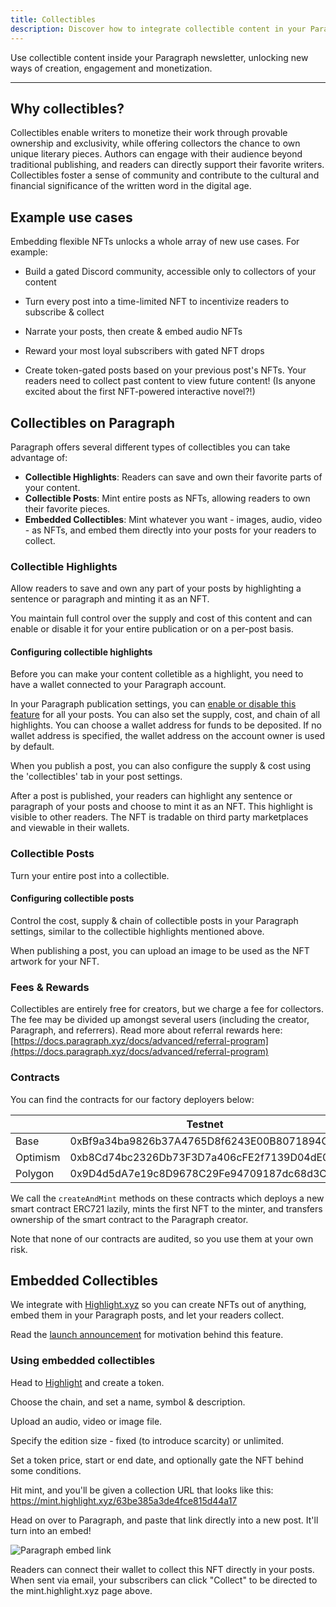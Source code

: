 ```yaml
---
title: Collectibles
description: Discover how to integrate collectible content in your Paragraph newsletter for increased engagement & monetization.
---
```


Use collectible content inside your Paragraph newsletter, unlocking new ways of creation, engagement and monetization.

---

## Why collectibles?

Collectibles enable writers to monetize their work through provable ownership and exclusivity, while offering collectors the chance to own unique literary pieces. Authors can engage with their audience beyond traditional publishing, and readers can directly support their favorite writers. Collectibles foster a sense of community and contribute to the cultural and financial significance of the written word in the digital age.


## Example use cases

Embedding flexible NFTs unlocks a whole array of new use cases. For example:

* Build a gated Discord community, accessible only to collectors of your content

* Turn every post into a time-limited NFT to incentivize readers to subscribe & collect

* Narrate your posts, then create & embed audio NFTs

* Reward your most loyal subscribers with gated NFT drops

* Create token-gated posts based on your previous post's NFTs. Your readers need to collect past content to view future content! (Is anyone excited about the first NFT-powered interactive novel?!)

## Collectibles on Paragraph

Paragraph offers several different types of collectibles you can take advantage of:

* **Collectible Highlights**: Readers can save and own their favorite parts of your content.
* **Collectible Posts**: Mint entire posts as NFTs, allowing readers to own their favorite pieces.
* **Embedded Collectibles**: Mint whatever you want - images, audio, video - as NFTs, and embed them directly into your posts for your readers to collect.


### Collectible Highlights

Allow readers to save and own any part of your posts by highlighting a sentence or paragraph and minting it as an NFT.

You maintain full control over the supply and cost of this content and can enable or disable it for your entire publication or on a per-post basis.

#### Configuring collectible highlights

Before you can make your content colletible as a highlight, you need to have a wallet connected to your Paragraph account.

In your Paragraph publication settings, you can [enable or disable this feature](https://paragraph.xyz/settings/publication/blog) for all your posts. You can also set the supply, cost, and chain of all highlights. You can choose a wallet address for funds to be deposited. If no wallet address is specified, the wallet address on the account owner is used by default.

When you publish a post, you can also configure the supply & cost using the 'collectibles' tab in your post settings.

After a post is published, your readers can highlight any sentence or paragraph of your posts and choose to mint it as an NFT. This highlight is visible to other readers. The NFT is tradable on third party marketplaces and viewable in their wallets.


### Collectible Posts

Turn your entire post into a collectible.

#### Configuring collectible posts

Control the cost, supply & chain of collectible posts in your Paragraph settings, similar to the collectible highlights mentioned above.

When publishing a post, you can upload an image to be used as the NFT artwork for your NFT.


### Fees & Rewards

Collectibles are entirely free for creators, but we charge a fee for collectors. The fee may be divided up amongst several users (including the creator, Paragraph, and referrers). Read more about referral rewards here: [https://docs.paragraph.xyz/docs/advanced/referral-program](https://docs.paragraph.xyz/docs/advanced/referral-program)

### Contracts

You can find the contracts for our factory deployers below:


|  | Testnet | Mainnet
| --- | --- | --- |
| Base | 0xBf9a34ba9826b37A4765D8f6243E00B8071894C1 | 0x9Bf9D0D88C1A835F1052Ef0FBa325b35bBea127a |
| Optimism | 0xb8Cd74bc2326Db73F3D7a406cFE2f7139D04dE06 | 0x584DfE9780C962e0A48fe09D353CbAa62e67C309 |
| Polygon | 0x9D4d5dA7e19c8D9678C29Fe94709187dc68d3C95 | 0x3285cE203B073bd009200Dfd416a8fD6DF155A57 |

We call the `createAndMint` methods on these contracts which deploys a new smart contract ERC721 lazily, mints the first NFT to the minter, and transfers ownership of the smart contract to the Paragraph creator.

Note that none of our contracts are audited, so you use them at your own risk.

## Embedded Collectibles

We integrate with [Highlight.xyz](https://tools.highlight.xyz) so you can create NFTs out of anything, embed them in your Paragraph posts, and let your readers collect.

Read the [launch announcement](https://paragraph.xyz/@blog/highlight) for motivation behind this feature.

### Using embedded collectibles

Head to [Highlight](https://tools.highlight.xyz) and create a token.

Choose the chain, and set a name, symbol & description.

Upload an audio, video or image file.

Specify the edition size - fixed (to introduce scarcity) or unlimited.

Set a token price, start or end date, and optionally gate the NFT behind some conditions.

Hit mint, and you'll be given a collection URL that looks like this: https://mint.highlight.xyz/63be385a3de4fce815d44a17

Head on over to Paragraph, and paste that link directly into a new post. It'll turn into an embed!

![Paragraph embed link](/img/highlight_embed.png)

Readers can connect their wallet to collect this NFT directly in your posts. When sent via email, your subscribers can click "Collect" to be directed to the mint.highlight.xyz page above.
